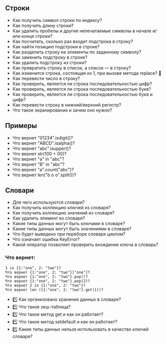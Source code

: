 ## **Строки**

* Как получить символ строки по индексу?
* Как получить длину строки?
* Как удалить пробелы и другие непечатаемые символы в начале и/или конце строки?
* Как посчитать, сколько раз входит подстрока в строку?
* Как найти позицию подстроки в строке?
* Как разделить строку на элементы по заданному символу?
* Как заменить подстроку в строке?
* Как удалить подстроку из строки?
* Как превратить строку в список, а список — в строку?
* Как изменится строка, состоящая из 1, при вызове метода replace? 🤡
* Как перевести число в строку?
* Как проверить, является ли строка последовательностью цифр?
* Как проверить, является ли строка последовательностью букв?
* Как проверить, является ли строка последовательностью букв и цифр?
* Как перевести строку в нижний/верхний регистр?
* Что такое экранирование и зачем оно нужно?

## **Примеры**

* Что вернет "01234".isdigit()?
* Что вернет "ABCD".isalpha()?
* Что вернет "abc".isupper()?
* Что вернет str(100 + 00)?
* Что вернет "a" in "abc"?
* Что вернет "B" in "abc"?
* Что вернет "a".count("abc")?
* Что вернет len("b o o".split())?


## **Словари**

* Для чего используются словари?
* Как получить коллекцию ключей из словаря?
* Как получить коллекцию значений из словаря?
* Как удалить элемент из словаря?
* Какие типы данных могут быть ключами в словаре?
* Какие типы данных могут быть значениями в словаре?
* Что будет выведено при переборе словаря циклом?
* Что означает ошибка KeyError?
* Какой оператор позволяет проверить вхождение ключа в словарь?

### Что вернет:
```
1 in {1:"one", 2: "two"}?
Что вернет {1:"one", 2: "two"}["one"]?
Что вернет {1:"one", 2: "two"}.pop()?
Что вернет {1:"one", 2: "two"}.pop(2)?
Что вернет 2 in {1:"one", 2: "two"}?
Что вернет len ({1:"one", 2: "two"}.get(1))?
```

* *️⃣ Как организовано хранение данных в словаре?
* *️⃣ Что такое хеш-таблица?
* *️⃣ Что такое метод get и как он работает?
* *️⃣ Что такое метод setdefault и как он работает?
* *️⃣ Какие типы данных нельзя использовать в качестве ключей словаря?